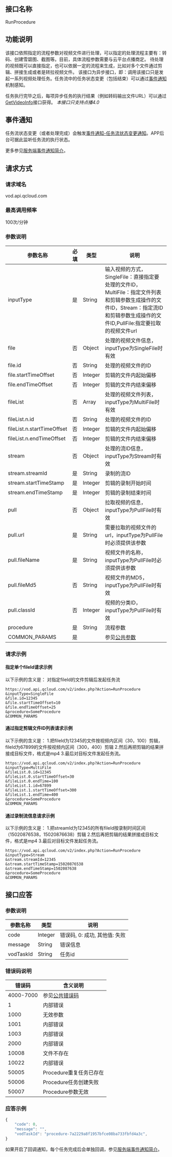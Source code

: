 ## 接口名称
RunProcedure

## 功能说明
该接口依照指定的流程参数对视频文件进行处理，可以指定的处理流程主要有：转码、创建雪碧图、截图等。目前，具体流程参数需要与云平台点播商定。
待处理的视频既可以直接指定，也可以依据一定的流程来生成，比如对多个文件通过剪辑、拼接生成或者是转拉视频文件。
该接口为异步接口，即：调用该接口只是发起一系列视频处理任务。任务流中的任务状态变更（包括结束）可以通过[事件通知](#.E4.BA.8B.E4.BB.B6.E9.80.9A.E7.9F.A5)机制感知。

任务执行完毕之后，每项异步任务的执行结果（例如转码输出文件URL）可以通过[GetVideoInfo](/document/product/266/8586)接口获得。
*本接口只支持点播4.0*

## 事件通知

任务流状态变更（或者处理完成）会触发[事件通知-任务流状态变更通知](/document/product/266/9636)。APP后台可据此监听任务流的执行状态。

更多参见[服务端事件通知简介](/document/product/266/7829)。

## 请求方式

### 请求域名
vod.api.qcloud.com

### 最高调用频率
100次/分钟

### 参数说明
| 参数名称 | 必填 | 类型 | 说明 |
|---------|---------|---------|---------|
| inputType | 是 | String | 输入视频的方式，SingleFile：直接指定要处理的文件ID，MultiFile：指定文件列表和剪辑参数生成操作的文件ID，Stream：指定流ID和剪辑参数生成操作的文件ID,PullFile:指定要拉取的视频文件url|
| file | 否 | Object | 处理的视频文件信息，inputType为SingleFile时有效 |
| file.id | 否 | String | 处理的视频文件的ID |
| file.startTimeOffset | 否 | Integer | 剪辑的文件内起始偏移 |
| file.endTimeOffset | 否 | Integer | 剪辑的文件内结束偏移 |
| fileList | 否 | Array | 处理的视频文件列表，inputType为MultiFile时有效 |
| fileList.n.id | 否 | String | 处理的视频文件的ID |
| fileList.n.startTimeOffset | 否 | Integer | 剪辑的文件内起始偏移 |
| fileList.n.endTimeOffset | 否 | Integer | 剪辑的文件内结束偏移 |
| stream | 否 | Object | 处理的流ID信息，inputType为Stream时有效 |
| stream.streamId | 是 | String | 录制的流ID |
| stream.startTimeStamp | 是 | Integer | 剪辑的录制开始时间 |
| stream.endTimeStamp | 是 | Integer | 剪辑的录制结束时间 |
| pull | 否 | Object | 拉取视频的信息，inputType为PullFile时有效 |
| pull.url | 是 | String | 需要拉取的视频文件的url，inputType为PullFile时必须提供该参数 |
| pull.fileName | 是 | String | 视频文件的名称，inputType为PullFile时必须提供该参数 |
| pull.fileMd5 | 否 | String | 视频文件的MD5，inputType为PullFile时有效 |
| pull.classId | 否 | Integer | 视频的分类ID，inputType为PullFile时有效 |
| procedure | 是 | String | 流程参数 |
| COMMON_PARAMS | 是 |  | 参见[公共参数](/document/api/213/6976) |

### 请求示例

#### 指定单个fileId请求示例
以下示例的含义是：
对指定fileId的文件剪辑后发起任务流

```
https://vod.api.qcloud.com/v2/index.php?Action=RunProcedure
&inputType=SingleFile
&file.id=12345
&file.startTimeOffset=10
&file.endTimeOffset=25
&procedure=SomeProcedure
&COMMON_PARAMS
```

#### 通过指定剪辑文件ID列表请求示例
以下示例的含义是：
1.把fileId为12345的文件按视频内区间（30，100）剪辑，fileId为67899的文件按视频内区间（300，400）剪辑
2.然后再把剪辑的结果拼接成目标文件，格式是mp4
3.最后对目标文件发起任务流。

```
https://vod.api.qcloud.com/v2/index.php?Action=RunProcedure
&inputType=MultiFile
&fileList.0.id=12345
&fileList.0.startTimeOffset=30
&fileList.0.endTime=100
&fileList.1.id=67899
&fileList.1.startTimeOffset=300
&fileList.1.endTime=400
&procedure=SomeProcedure
&COMMON_PARAMS
```

#### 通过录制流信息请求示例
以下示例的含义是：
1.把streamId为12345的所有fileId按录制时间区间（15020876538，15020876638）剪辑
2.然后再把剪辑的结果拼接成目标文件，格式是mp4
3.最后对目标文件发起任务流。

```
https://vod.api.qcloud.com/v2/index.php?Action=RunProcedure
&inputType=Stream
&stream.streamId=12345
&stream.startTimeStamp=15020876538
&stream.endTimeStamp=1502087638
&procedure=SomeProcedure
&COMMON_PARAMS
```

## 接口应答

### 参数说明
| 参数名称 | 类型 | 说明 |
|---------|---------|---------|
| code | Integer | 错误码, 0: 成功, 其他值: 失败 |
| message | String | 错误信息 |
| vodTaskId | String | 任务id |

### 错误码说明
| 错误码 | 含义说明|
|---------|---------|
| 4000-7000 | 参见[公共错误码](/document/product/266/7783)  |
| 1 | 内部错误  |
| 1000 | 无效参数  |
| 1001 | 内部错误  |
| 1003 | 内部错误  |
| 2000 | 内部错误  |
| 10008 | 文件不存在  |
| 10022 | 内部错误 |
| 50005 | Procedure重复任务已存在 |
| 50006 | Procedure任务创建失败 |
| 50007 | Procedure参数无效 |

### 应答示例
```javascript
{
    "code": 0,
    "message": "",
    "vodTaskId": "procedure-7a2229a8f1957bfce08ba733fbfd4a3c",
}
```
如果开启了回调通知，每个任务完成后会单独回调，参见[服务端事件通知简介](/document/product/266/7829)。
